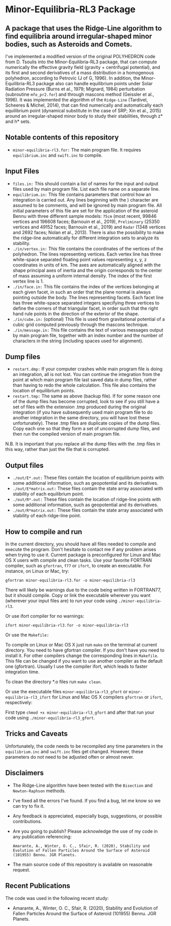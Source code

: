 Minor-Equilibria-RL3 Package
===============================
A package that uses the Ridge-Line algorithm to find equilibria around irregular-shaped minor bodies, such as Asteroids and Comets.
---------------------------------

I've implemented a modified version of the original POLYHEDRON code from D. Tsoulis into the Minor-Equilibria-RL3 package, that can compute numerically the effective gravity field (gravity + centrifugal potential), and its first and second derivatives of a mass distribution in a homogenous polyhedron, according to Petrovic (J of G, 1996). In addition, the Minor-Equilibria-RL3 package also can handle equilibrium points under Solar Radiation Pressure (Burns et al., 1979; Mignard, 1984) perturbation (subroutine ``mfo_pr2.for``) and through mascons method (Geissler et al., 1996). It was implemented the algorithm of the ``Ridge-Line`` (Tardivel, Scheeres & Michel, 2014), that can find numerically and automatically each equilibrium point (dynamical substitute in the case of SRP; Xin et al., 2015) around an irregular-shaped minor body to study their stabilities, through z* and h* sets.

Notable contents of this repository
---------------------------

*    ``minor-equilibria-rl3.for:`` The main program file.  It requires ``equilibrium.inc`` and ``swift.inc`` to compile.

 Input Files
 ---------------

*    ``files.in:`` This should contain a list of names for the input and output files used by main program file. List each file name on a separate line.
*    ``equilibrium.in:`` This file contains parameters that control how an integration is carried out. Any lines beginning with the ) character are assumed to be comments, and will be ignored by main program file. All initial parameters of this file are set for the application of the asteroid Bennu with three different sample models: ``75cm`` (most recent, 99846 vertices and 196608 faces; Barnouin et al., 2019), ``Preliminary`` (25350 vertices and 49152 faces; Barnouin et al., 2019) and ``Radar`` (1348 vertices and 2692 faces; Nolan et al., 2013). There is also the possibility to make the ridge-line automatically for different integration sets to analyze its stability.
*    ``./in/vertex.in:`` This file contains the coordinates of the vertices of the polyhedron. The lines representing vertices. Each vertex line has three white-space separated floating point values representing x, y, z coordinates in units of km. The axes are automatically aligned with the shape principal axes of inertia and the origin corresponds to the center of mass assuming a uniform internal density. The index of the first vertex line is 1. 
*    ``./in/face.in:`` This file contains the index of the vertices belonging at each given facet, in such an order that the plane normal is always pointing outside the body. The lines representing facets. Each facet line has three white-space separated integers specifying three vertices to define the corners of that triangular facet, in order such that the right hand rule points in the direction of the exterior of the shape. 
*    ``./in/cube.in:`` (optional) This file is used from gravitational potential of a cubic grid computed previously through the mascons technique.
*    ``./in/message.in:`` This file contains the text of various messages output by main program file, together with an index number and the number of characters in the string (including spaces used for alignment).

 Dump files
 ---------------

*    ``restart.dmp:`` If your computer crashes while main program file is doing an integration, all is not lost. You can continue the integration from the point at which main program file last saved data in dump files, rather than having to redo the whole calculation. This file also contains the location of equilibrium points.
*    ``restart.tmp:`` The same as above (backup file). If for some reason one of the dump files has become corrupted, look to see if you still have a set of files with the extension .tmp produced during the original integration (if you have subsequently used main program file to do another integration in the same directory, you will have lost these unfortunately). These .tmp files are duplicate copies of the dump files. Copy each one so that they form a set of uncorrupted dump files, and then run the compiled version of main program file.

 N.B. It is important that you replace all the dump files with the .tmp files in this way, rather than just the file that is corrupted.

 Output files
 ---------------

*    ``./out/E*.out:`` These files contain the location of equilibrium points with some additional information, such as geopotential and its derivatives.
*    ``./out/E*matrix.out:`` These files contain the state array associated with stability of each equilibrium point.
*    ``./out/R*.out:`` These files contain the location of ridge-line points with some additional information, such as geopotential and its derivatives.
*    ``./out/R*matrix.out:`` These files contain the state array associated with stability of each ridge-line point.

How to compile and run
----------------------

In the current directory, you should have all files needed to compile and execute the program. Don't hesitate to contact me if any problem arises when trying to use it.
Current package is preconfigured for Linux and Mac OS X users with compile and clean tasks. Use your favorite FORTRAN compiler, such as ``gfortran``, ``f77`` or ``ifort``, to create an executable.  For instance, on Linux or Mac, try:

   ``gfortran minor-equilibria-rl3.for -o minor-equilibria-rl3``

There will likely be warnings due to the code being written in FORTRAN77, but it should compile. Copy or link the executable wherever you want (wherever your input files are) to run your code using ``./minor-equilibria-rl3``.

Or use ifort compiler for no warnings:

   ``ifort minor-equilibria-rl3.for -o minor-equilibria-rl3``

Or use the ``Makefile:``

   To compile on Linux or Mac OS X just run ``make`` on the terminal at current directory. You need to have gfortran compiler. If you don't have you need to install it. For other compilers change the corresponding lines in ``Makefile``. This file can be changed if you want to use another compiler as the default one (gfortran). Usually I use the compiler ifort, which leads to faster integration time.

   To clean the directory *.o files run ``make clean``.

Or use the executable files ``minor-equilibria-rl3_gfort`` or ``minor-equilibria-rl3_ifort`` for Linux and Mac OS X compilers ``gfortran`` or ``ifort``, respectively:

   First type ``chmod +x minor-equilibria-rl3_gfort`` and after that run your code using ``./minor-equilibria-rl3_gfort``.

Tricks and Caveats
------------------

Unfortunately, the code needs to be recompiled any time parameters in the ``equilibrium.inc`` and ``swift.inc`` files get changed. However, these parameters do not need to be adjusted often or almost never.

Disclaimers
------------

* The Ridge-Line algorithm have been tested with the ``Bisection`` and ``Newton-Raphson`` methods.
* I've fixed all the errors I've found.  If you find a bug, let me know so we can try to fix it.
* Any feedback is appreciated, especially bugs, suggestions, or possible contributions.
* Are you going to publish? Please acknowledge the use of my code in any publication referencing:

   ``Amarante, A., Winter, O. C., Sfair, R. (2020), Stability and Evolution of Fallen Particles Around the Surface of Asteroid (101955) Bennu. JGR Planets.``

* The main source code of this repository is available on reasonable request.

Recent Publications
-------------------

The code was used in the following recent study:

* Amarante, A., Winter, O. C., Sfair, R. (2020), Stability and Evolution of Fallen Particles Around the Surface of Asteroid (101955) Bennu. JGR Planets.
